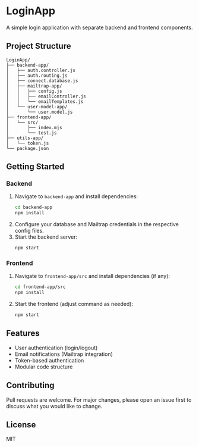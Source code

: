 # LoginApp

A simple login application with separate backend and frontend components.

## Project Structure

```
LoginApp/
├── backend-app/
│   ├── auth.controller.js
│   ├── auth.routing.js
│   ├── connect.database.js
│   ├── mailtrap-app/
│   │   ├── config.js
│   │   ├── emailController.js
│   │   └── emailTemplates.js
│   └── user-model-app/
│       └── user.model.js
├── frontend-app/
│   └── src/
│       ├── index.mjs
│       └── test.js
├── utils-app/
│   └── token.js
└── package.json
```

## Getting Started

### Backend
1. Navigate to `backend-app` and install dependencies:
   ```sh
   cd backend-app
   npm install
   ```
2. Configure your database and Mailtrap credentials in the respective config files.
3. Start the backend server:
   ```sh
   npm start
   ```

### Frontend
1. Navigate to `frontend-app/src` and install dependencies (if any):
   ```sh
   cd frontend-app/src
   npm install
   ```
2. Start the frontend (adjust command as needed):
   ```sh
   npm start
   ```

## Features
- User authentication (login/logout)
- Email notifications (Mailtrap integration)
- Token-based authentication
- Modular code structure

## Contributing
Pull requests are welcome. For major changes, please open an issue first to discuss what you would like to change.

## License
MIT
